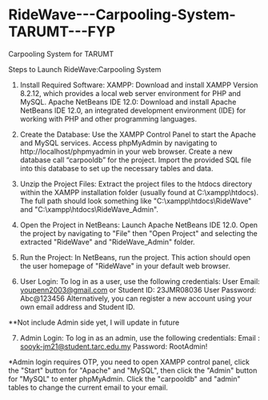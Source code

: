 # RideWave---Carpooling-System-TARUMT---FYP
Carpooling System for TARUMT 

Steps to Launch RideWave:Carpooling System

1. Install Required Software:
XAMPP: Download and install XAMPP Version 8.2.12, which provides a local web server environment for PHP and MySQL.
Apache NetBeans IDE 12.0: Download and install Apache NetBeans IDE 12.0, an integrated development environment (IDE) for working with PHP and other programming languages.

2. Create the Database:
Use the XAMPP Control Panel to start the Apache and MySQL services.
Access phpMyAdmin by navigating to http://localhost/phpmyadmin in your web browser.
Create a new database call “carpooldb” for the project.
Import the provided SQL file into this database to set up the necessary tables and data.

3. Unzip the Project Files:
Extract the project files to the htdocs directory within the XAMPP installation folder (usually found at C:\xampp\htdocs\).
The full path should look something like "C:\xampp\htdocs\RideWave" and "C:\xampp\htdocs\RideWave_Admin".

4. Open the Project in NetBeans:
Launch Apache NetBeans IDE 12.0.
Open the project by navigating to "File" then "Open Project" and selecting the extracted "RideWave" and "RideWave_Admin" folder.

5. Run the Project:
In NetBeans, run the project.
This action should open the user homepage of "RideWave" in your default web browser.

6. User Login:
To log in as a user, use the following credentials:
User Email: youpenn2003@gmail.com
or Student ID: 23JMR08036
User Password: Abc@123456
Alternatively, you can register a new account using your own email address and Student ID.


**Not include Admin side yet, I will update in future

7. Admin Login:
To log in as an admin, use the following credentials:
Email	: sooyk-jm21@student.tarc.edu.my
Password: RootAdmin!

*Admin login requires OTP, you need to open XAMPP control panel, click the "Start" button for "Apache" and "MySQL", then click the "Admin" button for "MySQL" to enter phpMyAdmin. Click the "carpooldb" and "admin" tables to change the current email to your email.


